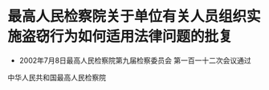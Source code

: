 # 最高人民检察院关于单位有关人员组织实施盗窃行为如何适用法律问题的批复

- 2002年7月8日最高人民检察院第九届检察委员会
第一百一十二次会议通过

<!-- INFO END -->

中华人民共和国最高人民检察院
